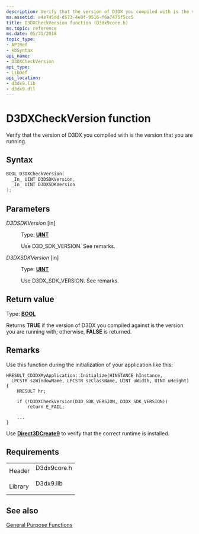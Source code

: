 ```yaml
---
description: Verify that the version of D3DX you compiled with is the version that you are running.
ms.assetid: a4e745dd-d573-4e8f-9516-f6a7475f5cc5
title: D3DXCheckVersion function (D3dx9core.h)
ms.topic: reference
ms.date: 05/31/2018
topic_type:
- APIRef
- kbSyntax
api_name:
- D3DXCheckVersion
api_type:
- LibDef
api_location:
- d3dx9.lib
- d3dx9.dll
---
```


# D3DXCheckVersion function

Verify that the version of D3DX you compiled with is the version that you are running.

## Syntax


```C++
BOOL D3DXCheckVersion(
  _In_ UINT D3DSDKVersion,
  _In_ UINT D3DXSDKVersion
);
```



## Parameters

<dl> <dt>

*D3DSDKVersion* \[in\]
</dt> <dd>

Type: **[**UINT**](../winprog/windows-data-types.md)**

Use D3D\_SDK\_VERSION. See remarks.

</dd> <dt>

*D3DXSDKVersion* \[in\]
</dt> <dd>

Type: **[**UINT**](../winprog/windows-data-types.md)**

Use D3DX\_SDK\_VERSION. See remarks.

</dd> </dl>

## Return value

Type: **[**BOOL**](../winprog/windows-data-types.md)**

Returns **TRUE** if the version of D3DX you compiled against is the version you are running with; otherwise, **FALSE** is returned.

## Remarks

Use this function during the initialization of your application like this:


```
HRESULT CD3DXMyApplication::Initialize(HINSTANCE hInstance, 
  LPCSTR szWindowName, LPCSTR szClassName, UINT uWidth, UINT uHeight)
{
    HRESULT hr;
    
    if (!D3DXCheckVersion(D3D_SDK_VERSION, D3DX_SDK_VERSION))
        return E_FAIL;
    
    ...
}
```



Use [**Direct3DCreate9**](/windows/win32/api/d3d9/nf-d3d9-direct3dcreate9) to verify that the correct runtime is installed.

## Requirements



|                    |                                                                                        |
|--------------------|----------------------------------------------------------------------------------------|
| Header<br/>  | <dl> <dt>D3dx9core.h</dt> </dl> |
| Library<br/> | <dl> <dt>D3dx9.lib</dt> </dl>   |



## See also

<dl> <dt>

[General Purpose Functions](dx9-graphics-reference-d3dx-functions-general-purpose.md)
</dt> </dl>

 

 
